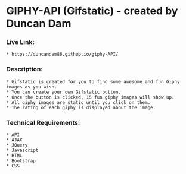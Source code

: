 # GIPHY-API (Gifstatic) - created by Duncan Dam

### Live Link: 
    * https://duncandam86.github.io/giphy-API/

### Description:
    * Gifstatic is created for you to find some awesome and fun Giphy images as you wish.
    * You can create your own Gifstatic button.
    * Once the button is clicked, 15 fun giphy images will show up.
    * All giphy images are static until you click on them.
    * The rating of each giphy is displayed about the image.

### Technical Requirements:
    * API
    * AJAX
    * JQuery
    * Javascript
    * HTML
    * Bootstrap
    * CSS



